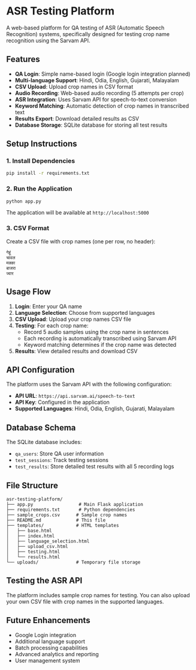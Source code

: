 # ASR Testing Platform

A web-based platform for QA testing of ASR (Automatic Speech Recognition) systems, specifically designed for testing crop name recognition using the Sarvam API.

## Features

- **QA Login**: Simple name-based login (Google login integration planned)
- **Multi-language Support**: Hindi, Odia, English, Gujarati, Malayalam
- **CSV Upload**: Upload crop names in CSV format
- **Audio Recording**: Web-based audio recording (5 attempts per crop)
- **ASR Integration**: Uses Sarvam API for speech-to-text conversion
- **Keyword Matching**: Automatic detection of crop names in transcribed text
- **Results Export**: Download detailed results as CSV
- **Database Storage**: SQLite database for storing all test results

## Setup Instructions

### 1. Install Dependencies

```bash
pip install -r requirements.txt
```

### 2. Run the Application

```bash
python app.py
```

The application will be available at `http://localhost:5000`

### 3. CSV Format

Create a CSV file with crop names (one per row, no header):

```
गेहूं
चावल
मक्का
बाजरा
ज्वार
```

## Usage Flow

1. **Login**: Enter your QA name
2. **Language Selection**: Choose from supported languages
3. **CSV Upload**: Upload your crop names CSV file
4. **Testing**: For each crop name:
   - Record 5 audio samples using the crop name in sentences
   - Each recording is automatically transcribed using Sarvam API
   - Keyword matching determines if the crop name was detected
5. **Results**: View detailed results and download CSV

## API Configuration

The platform uses the Sarvam API with the following configuration:
- **API URL**: `https://api.sarvam.ai/speech-to-text`
- **API Key**: Configured in the application
- **Supported Languages**: Hindi, Odia, English, Gujarati, Malayalam

## Database Schema

The SQLite database includes:
- `qa_users`: Store QA user information
- `test_sessions`: Track testing sessions
- `test_results`: Store detailed test results with all 5 recording logs

## File Structure

```
asr-testing-platform/
├── app.py                 # Main Flask application
├── requirements.txt       # Python dependencies
├── sample_crops.csv      # Sample crop names
├── README.md             # This file
├── templates/            # HTML templates
│   ├── base.html
│   ├── index.html
│   ├── language_selection.html
│   ├── upload_csv.html
│   ├── testing.html
│   └── results.html
└── uploads/              # Temporary file storage
```

## Testing the ASR API

The platform includes sample crop names for testing. You can also upload your own CSV file with crop names in the supported languages.

## Future Enhancements

- Google Login integration
- Additional language support
- Batch processing capabilities
- Advanced analytics and reporting
- User management system